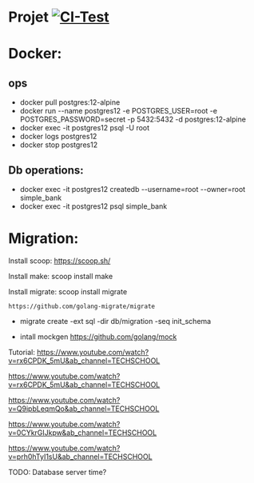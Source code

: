 # Projet [![CI-Test](https://github.com/NicolasMartino/simplebank/actions/workflows/ci.yaml/badge.svg?branch=master&event=push)](https://github.com/NicolasMartino/simplebank/actions/workflows/ci.yaml)

# Docker: 
## ops
- docker pull postgres:12-alpine
- docker run --name postgres12 -e POSTGRES_USER=root -e POSTGRES_PASSWORD=secret -p 5432:5432 -d postgres:12-alpine
- docker exec -it postgres12 psql -U root
- docker logs postgres12
- docker stop postgres12
## Db operations:
- docker exec -it postgres12 createdb --username=root --owner=root simple_bank
- docker exec -it postgres12 psql simple_bank

# Migration:
Install scoop: https://scoop.sh/

Install make: scoop install make

Install migrate: scoop install migrate

    https://github.com/golang-migrate/migrate

- migrate create -ext sql -dir db/migration -seq init_schema

- intall mockgen https://github.com/golang/mock

Tutorial:
https://www.youtube.com/watch?v=rx6CPDK_5mU&ab_channel=TECHSCHOOL

https://www.youtube.com/watch?v=rx6CPDK_5mU&ab_channel=TECHSCHOOL

https://www.youtube.com/watch?v=Q9ipbLeqmQo&ab_channel=TECHSCHOOL

https://www.youtube.com/watch?v=0CYkrGIJkpw&ab_channel=TECHSCHOOL

https://www.youtube.com/watch?v=prh0hTyI1sU&ab_channel=TECHSCHOOL

TODO:
Database server time?